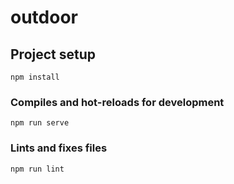 # outdoor

## Project setup

```
npm install
```

### Compiles and hot-reloads for development

```
npm run serve
```

### Lints and fixes files

```
npm run lint
```
